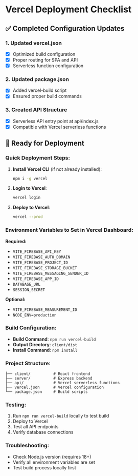 # Vercel Deployment Checklist

## ✅ Completed Configuration Updates

### 1. Updated vercel.json
- [x] Optimized build configuration
- [x] Proper routing for SPA and API
- [x] Serverless function configuration

### 2. Updated package.json
- [x] Added vercel-build script
- [x] Ensured proper build commands

### 3. Created API Structure
- [x] Serverless API entry point at api/index.js
- [x] Compatible with Vercel serverless functions

## 🚀 Ready for Deployment

### Quick Deployment Steps:

1. **Install Vercel CLI** (if not already installed):
   ```bash
   npm i -g vercel
   ```

2. **Login to Vercel**:
   ```bash
   vercel login
   ```

3. **Deploy to Vercel**:
   ```bash
   vercel --prod
   ```

### Environment Variables to Set in Vercel Dashboard:

**Required:**
- `VITE_FIREBASE_API_KEY`
- `VITE_FIREBASE_AUTH_DOMAIN`
- `VITE_FIREBASE_PROJECT_ID`
- `VITE_FIREBASE_STORAGE_BUCKET`
- `VITE_FIREBASE_MESSAGING_SENDER_ID`
- `VITE_FIREBASE_APP_ID`
- `DATABASE_URL`
- `SESSION_SECRET`

**Optional:**
- `VITE_FIREBASE_MEASUREMENT_ID`
- `NODE_ENV=production`

### Build Configuration:
- **Build Command**: `npm run vercel-build`
- **Output Directory**: `client/dist`
- **Install Command**: `npm install`

### Project Structure:
```
├── client/          # React frontend
├── server/          # Express backend
├── api/             # Vercel serverless functions
├── vercel.json      # Vercel configuration
└── package.json     # Build scripts
```

### Testing:
1. Run `npm run vercel-build` locally to test build
2. Deploy to Vercel
3. Test all API endpoints
4. Verify database connections

### Troubleshooting:
- Check Node.js version (requires 18+)
- Verify all environment variables are set
- Test build process locally first
